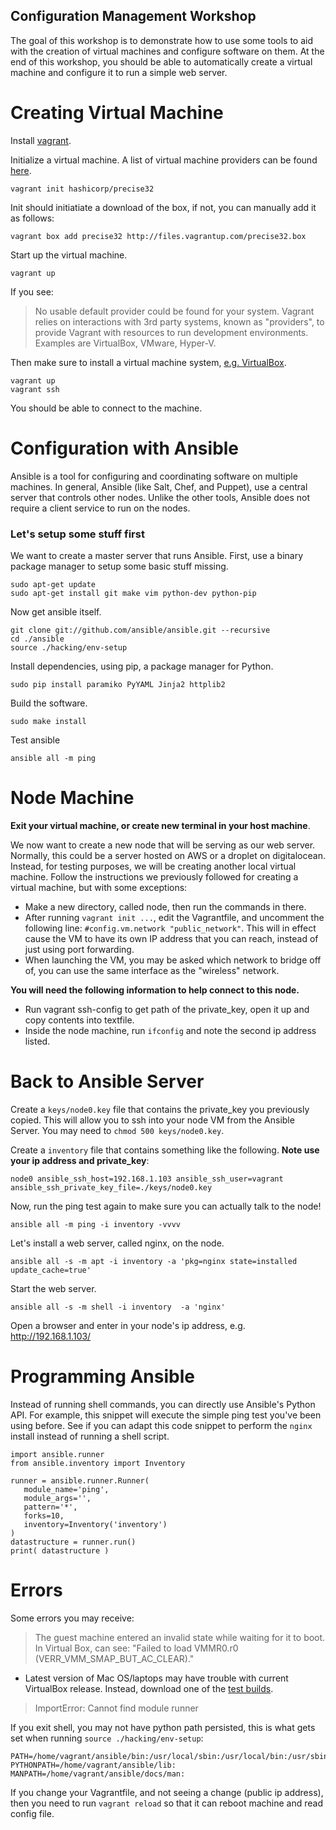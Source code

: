 Configuration Management Workshop
----------------------------------

The goal of this workshop is to demonstrate how to use some tools to aid with the creation of virtual machines and configure software on them.  At the end of this workshop, you should be able to automatically create a virtual machine and configure it to run a simple web server.

# Creating Virtual Machine

Install [vagrant](https://www.vagrantup.com/downloads.html).

Initialize a virtual machine.  A list of virtual machine providers can be found [here](https://atlas.hashicorp.com/boxes/search).

    vagrant init hashicorp/precise32

Init should initiatiate a download of the box, if not, you can manually add it as follows:

    vagrant box add precise32 http://files.vagrantup.com/precise32.box

Start up the virtual machine.

    vagrant up

If you see:

> No usable default provider could be found for your system.
> Vagrant relies on interactions with 3rd party systems, known as
"providers", to provide Vagrant with resources to run development
environments. Examples are VirtualBox, VMware, Hyper-V.

Then make sure to install a virtual machine system,  [e.g. VirtualBox](https://www.virtualbox.org/wiki/Downloads).

    vagrant up
    vagrant ssh

You should be able to connect to the machine.

# Configuration with Ansible

Ansible is a tool for configuring and coordinating software on multiple machines.
In general, Ansible (like Salt, Chef, and Puppet), use a central server that controls other nodes.  Unlike the other tools, Ansible does not require a client service to run on the nodes.

### Let's setup some stuff first

We want to create a master server that runs Ansible. First, use a binary package manager to setup some basic stuff missing.

    sudo apt-get update
    sudo apt-get install git make vim python-dev python-pip


Now get ansible itself.

    git clone git://github.com/ansible/ansible.git --recursive
    cd ./ansible
    source ./hacking/env-setup

Install dependencies, using pip, a package manager for Python.
    
    sudo pip install paramiko PyYAML Jinja2 httplib2

Build the software.

    sudo make install

Test ansible

    ansible all -m ping

# Node Machine

**Exit your virtual machine, or create new terminal in your host machine**.

We now want to create a new node that will be serving as our web server.  Normally, this could be a server hosted on AWS or a droplet on digitalocean.  Instead, for testing purposes, we will be creating another local virtual machine.  Follow the instructions we previously followed for creating a virtual machine, but with some exceptions:

* Make a new directory, called node, then run the commands in there.
* After running `vagrant init ...`, edit the Vagrantfile, and uncomment the following line: `#config.vm.network "public_network"`.  This will in effect cause the VM to have its own IP address that you can reach, instead of just using port forwarding.
* When launching the VM, you may be asked which network to bridge off of, you can use the same interface as the "wireless" network.

**You will need the following information to help connect to this node.**

* Run vagrant ssh-config to get path of the private_key, open it up and copy contents into textfile.
* Inside the node machine, run `ifconfig` and note the second ip address listed.

# Back to Ansible Server

Create a `keys/node0.key` file that contains the private_key you previously copied. This will allow you to ssh into your node VM from the Ansible Server. You may need to `chmod 500 keys/node0.key`.

Create a `inventory` file that contains something like the following.  **Note use your ip address and private_key**:
    
    node0 ansible_ssh_host=192.168.1.103 ansible_ssh_user=vagrant ansible_ssh_private_key_file=./keys/node0.key

Now, run the ping test again to make sure you can actually talk to the node!

    ansible all -m ping -i inventory -vvvv
    
Let's install a web server, called nginx, on the node.

    ansible all -s -m apt -i inventory -a 'pkg=nginx state=installed update_cache=true'
    
Start the web server.
    
    ansible all -s -m shell -i inventory  -a 'nginx'

Open a browser and enter in your node's ip address, e.g. http://192.168.1.103/

# Programming Ansible

Instead of running shell commands, you can directly use Ansible's Python API.  For example, this snippet will execute the simple ping test you've been using before.  See if you can adapt this code snippet to perform the `nginx` install instead of running a shell script.

```
import ansible.runner
from ansible.inventory import Inventory

runner = ansible.runner.Runner(
   module_name='ping',
   module_args='',
   pattern='*',
   forks=10,
   inventory=Inventory('inventory')
)
datastructure = runner.run()
print( datastructure )
```    
    
# Errors

Some errors you may receive:

> The guest machine entered an invalid state while waiting for it
to boot. In Virtual Box, can see: "Failed to load VMMR0.r0 (VERR_VMM_SMAP_BUT_AC_CLEAR)."

* Latest version of Mac OS/laptops may have trouble with current VirtualBox release. Instead, download one of the [test builds](https://www.virtualbox.org/wiki/Testbuilds). 

> ImportError: Cannot find module runner

If you exit shell, you may not have python path persisted, this is what gets set when running `source ./hacking/env-setup`:

```
PATH=/home/vagrant/ansible/bin:/usr/local/sbin:/usr/local/bin:/usr/sbin:/usr/bin:/sbin:/bin:/usr/games:/opt/vagrant_ruby/bin
PYTHONPATH=/home/vagrant/ansible/lib:
MANPATH=/home/vagrant/ansible/docs/man:
```

If you change your Vagrantfile, and not seeing a change (public ip address), then you need to run `vagrant reload` so that it can reboot machine and read config file.
